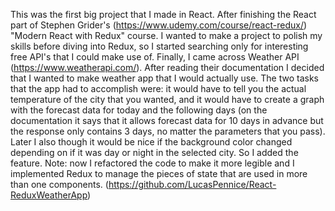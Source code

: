 This was the first big project that I made in React. After finishing the React part of Stephen Grider's (https://www.udemy.com/course/react-redux/) "Modern React with Redux" course. I wanted to make a project to polish my skills before diving into Redux, so I started searching only for interesting free API's that I could make use of. Finally, I came across Weather API (https://www.weatherapi.com/). After reading their documentation I decided that I wanted to make weather app that I would actually use. The two tasks that the app had to accomplish were: it would have to tell you the actual temperature of the city that you wanted, and it would have to create a graph with the forecast data for today and the following days (on the documentation it says that it allows forecast data for 10 days in advance but the response only contains 3 days, no matter the parameters that you pass). Later I also though it would be nice if the background color changed depending on if it was day or night in the selected city. So I added the feature.
Note: now I refactored the code to make it more legible and I implemented Redux to manage the pieces of state that are used in more than one components. (https://github.com/LucasPennice/React-ReduxWeatherApp)
